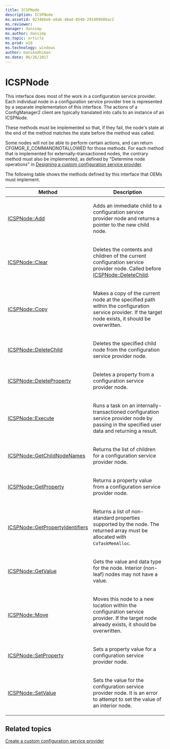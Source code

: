 ```yaml
---
title: ICSPNode
description: ICSPNode
ms.assetid: 023466e6-a8ab-48ad-8548-291409686ac2
ms.reviewer: 
manager: dansimp
ms.author: dansimp
ms.topic: article
ms.prod: w10
ms.technology: windows
author: manikadhiman
ms.date: 06/26/2017
---
```


# ICSPNode

This interface does most of the work in a configuration service provider. Each individual node in a configuration service provider tree is represented by a separate implementation of this interface. The actions of a ConfigManager2 client are typically translated into calls to an instance of an ICSPNode.

These methods must be implemented so that, if they fail, the node's state at the end of the method matches the state before the method was called.

Some nodes will not be able to perform certain actions, and can return CFGMGR\_E\_COMMANDNOTALLOWED for those methods. For each method that is implemented for externally–transactioned nodes, the contrary method must also be implemented, as defined by "Determine node operations" in [Designing a custom configuration service provider](design-a-custom-windows-csp.md).

The following table shows the methods defined by this interface that OEMs must implement.

<table>
<colgroup>
<col width="50%" />
<col width="50%" />
</colgroup>
<thead>
<tr class="header">
<th>Method</th>
<th>Description</th>
</tr>
</thead>
<tbody>
<tr class="odd">
<td><p><a href="icspnodeadd.md" data-raw-source="[ICSPNode::Add](icspnodeadd.md)">ICSPNode::Add</a></p></td>
<td><p>Adds an immediate child to a configuration service provider node and returns a pointer to the new child node.</p></td>
</tr>
<tr class="even">
<td><p><a href="icspnodeclear.md" data-raw-source="[ICSPNode::Clear](icspnodeclear.md)">ICSPNode::Clear</a></p></td>
<td><p>Deletes the contents and children of the current configuration service provider node. Called before <a href="icspnodedeletechild.md" data-raw-source="[ICSPNode::DeleteChild](icspnodedeletechild.md)">ICSPNode::DeleteChild</a>.</p></td>
</tr>
<tr class="odd">
<td><p><a href="icspnodecopy.md" data-raw-source="[ICSPNode::Copy](icspnodecopy.md)">ICSPNode::Copy</a></p></td>
<td><p>Makes a copy of the current node at the specified path within the configuration service provider. If the target node exists, it should be overwritten.</p></td>
</tr>
<tr class="even">
<td><p><a href="icspnodedeletechild.md" data-raw-source="[ICSPNode::DeleteChild](icspnodedeletechild.md)">ICSPNode::DeleteChild</a></p></td>
<td><p>Deletes the specified child node from the configuration service provider node.</p></td>
</tr>
<tr class="odd">
<td><p><a href="icspnodedeleteproperty.md" data-raw-source="[ICSPNode::DeleteProperty](icspnodedeleteproperty.md)">ICSPNode::DeleteProperty</a></p></td>
<td><p>Deletes a property from a configuration service provider node.</p></td>
</tr>
<tr class="even">
<td><p><a href="icspnodeexecute.md" data-raw-source="[ICSPNode::Execute](icspnodeexecute.md)">ICSPNode::Execute</a></p></td>
<td><p>Runs a task on an internally-transactioned configuration service provider node by passing in the specified user data and returning a result.</p></td>
</tr>
<tr class="odd">
<td><p><a href="icspnodegetchildnodenames.md" data-raw-source="[ICSPNode::GetChildNodeNames](icspnodegetchildnodenames.md)">ICSPNode::GetChildNodeNames</a></p></td>
<td><p>Returns the list of children for a configuration service provider node.</p></td>
</tr>
<tr class="even">
<td><p><a href="icspnodegetproperty.md" data-raw-source="[ICSPNode::GetProperty](icspnodegetproperty.md)">ICSPNode::GetProperty</a></p></td>
<td><p>Returns a property value from a configuration service provider node.</p></td>
</tr>
<tr class="odd">
<td><p><a href="icspnodegetpropertyidentifiers.md" data-raw-source="[ICSPNode::GetPropertyIdentifiers](icspnodegetpropertyidentifiers.md)">ICSPNode::GetPropertyIdentifiers</a></p></td>
<td><p>Returns a list of non-standard properties supported by the node. The returned array must be allocated with <code>CoTaskMemAlloc</code>.</p></td>
</tr>
<tr class="even">
<td><p><a href="icspnodegetvalue.md" data-raw-source="[ICSPNode::GetValue](icspnodegetvalue.md)">ICSPNode::GetValue</a></p></td>
<td><p>Gets the value and data type for the node. Interior (non-leaf) nodes may not have a value.</p></td>
</tr>
<tr class="odd">
<td><p><a href="icspnodemove.md" data-raw-source="[ICSPNode::Move](icspnodemove.md)">ICSPNode::Move</a></p></td>
<td><p>Moves this node to a new location within the configuration service provider. If the target node already exists, it should be overwritten.</p></td>
</tr>
<tr class="even">
<td><p><a href="icspnodesetproperty.md" data-raw-source="[ICSPNode::SetProperty](icspnodesetproperty.md)">ICSPNode::SetProperty</a></p></td>
<td><p>Sets a property value for a configuration service provider node.</p></td>
</tr>
<tr class="odd">
<td><p><a href="icspnodesetvalue.md" data-raw-source="[ICSPNode::SetValue](icspnodesetvalue.md)">ICSPNode::SetValue</a></p></td>
<td><p>Sets the value for the configuration service provider node. It is an error to attempt to set the value of an interior node.</p></td>
</tr>
</tbody>
</table>

 

## Related topics

[Create a custom configuration service provider](create-a-custom-configuration-service-provider.md)

 







